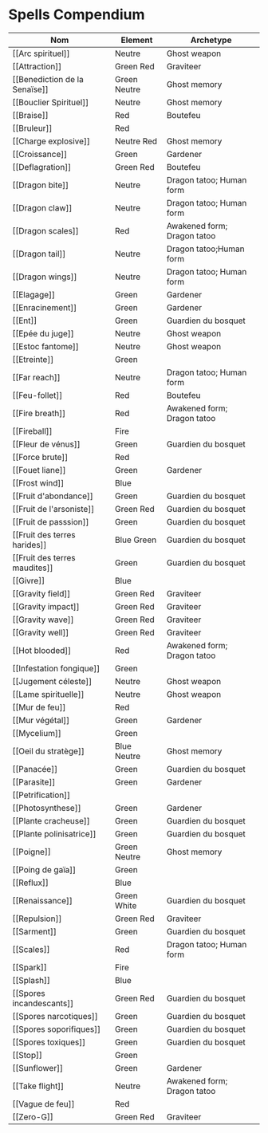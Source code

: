 # Spells Compendium

| Nom                           | Element      | Archetype                   |
| ---                           | ---          | ---                         |
| [[Arc spirituel]]             | Neutre       | Ghost weapon                |
| [[Attraction]]                | Green Red    | Graviteer                   |
| [[Benediction de la Senaïse]] | Green Neutre | Ghost memory                |
| [[Bouclier Spirituel]]        | Neutre       | Ghost memory                |
| [[Braise]]                    | Red          | Boutefeu                    |
| [[Bruleur]]                   | Red          |                             |
| [[Charge explosive]]          | Neutre Red   | Ghost memory                |
| [[Croissance]]                | Green        | Gardener                    |
| [[Deflagration]]              | Green Red    | Boutefeu                    |
| [[Dragon bite]]               | Neutre       | Dragon tatoo; Human form    |
| [[Dragon claw]]               | Neutre       | Dragon tatoo; Human form    |
| [[Dragon scales]]             | Red          | Awakened form; Dragon tatoo |
| [[Dragon tail]]               | Neutre       | Dragon tatoo;Human form     |
| [[Dragon wings]]              | Neutre       | Dragon tatoo; Human form    |
| [[Elagage]]                   | Green        | Gardener                    |
| [[Enracinement]]              | Green        | Gardener                    |
| [[Ent]]                       | Green        | Guardien du bosquet         |
| [[Epée du juge]]              | Neutre       | Ghost weapon                |
| [[Estoc fantome]]             | Neutre       | Ghost weapon                |
| [[Etreinte]]                  | Green        |                             |
| [[Far reach]]                 | Neutre       | Dragon tatoo; Human form    |
| [[Feu-follet]]                | Red          | Boutefeu                    |
| [[Fire breath]]               | Red          | Awakened form; Dragon tatoo |
| [[Fireball]]                  | Fire         |                             |
| [[Fleur de vénus]]            | Green        | Guardien du bosquet         |
| [[Force brute]]               | Red          |                             |
| [[Fouet liane]]               | Green        | Gardener                    |
| [[Frost wind]]                | Blue         |                             |
| [[Fruit d'abondance]]         | Green        | Guardien du bosquet         |
| [[Fruit de l'arsoniste]]      | Green Red    | Guardien du bosquet         |
| [[Fruit de passsion]]         | Green        | Guardien du bosquet         |
| [[Fruit des terres harides]]  | Blue Green   | Guardien du bosquet         |
| [[Fruit des terres maudites]] | Green        | Guardien du bosquet         |
| [[Givre]]                     | Blue         |                             |
| [[Gravity field]]             | Green Red    | Graviteer                   |
| [[Gravity impact]]            | Green Red    | Graviteer                   |
| [[Gravity wave]]              | Green Red    | Graviteer                   |
| [[Gravity well]]              | Green Red    | Graviteer                   |
| [[Hot blooded]]               | Red          | Awakened form; Dragon tatoo |
| [[Infestation fongique]]      | Green        |                             |
| [[Jugement céleste]]          | Neutre       | Ghost weapon                |
| [[Lame spirituelle]]          | Neutre       | Ghost weapon                |
| [[Mur de feu]]                | Red          |                             |
| [[Mur végétal]]               | Green        | Gardener                    |
| [[Mycelium]]                  | Green        |                             |
| [[Oeil du stratège]]          | Blue Neutre  | Ghost memory                |
| [[Panacée]]                   | Green        | Guardien du bosquet         |
| [[Parasite]]                  | Green        | Gardener                    |
| [[Petrification]]             |              |                             |
| [[Photosynthese]]             | Green        | Gardener                    |
| [[Plante cracheuse]]          | Green        | Guardien du bosquet         |
| [[Plante polinisatrice]]      | Green        | Guardien du bosquet         |
| [[Poigne]]                    | Green Neutre | Ghost memory                |
| [[Poing de gaïa]]             | Green        |                             |
| [[Reflux]]                    | Blue         |                             |
| [[Renaissance]]               | Green White  | Guardien du bosquet         |
| [[Repulsion]]                 | Green Red    | Graviteer                   |
| [[Sarment]]                   | Green        | Guardien du bosquet         |
| [[Scales]]                    | Red          | Dragon tatoo; Human form    |
| [[Spark]]                     | Fire         |                             |
| [[Splash]]                    | Blue         |                             |
| [[Spores incandescants]]      | Green Red    | Guardien du bosquet         |
| [[Spores narcotiques]]        | Green        | Guardien du bosquet         |
| [[Spores soporifiques]]       | Green        | Guardien du bosquet         |
| [[Spores toxiques]]           | Green        | Guardien du bosquet         |
| [[Stop]]                      | Green        |                             |
| [[Sunflower]]                 | Green        | Gardener                    |
| [[Take flight]]               | Neutre       | Awakened form; Dragon tatoo |
| [[Vague de feu]]              | Red          |                             |
| [[Zero-G]]                    | Green Red    | Graviteer                   |
